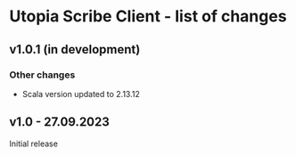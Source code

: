 # Utopia Scribe Client - list of changes

## v1.0.1 (in development)
### Other changes
- Scala version updated to 2.13.12

## v1.0 - 27.09.2023
Initial release
